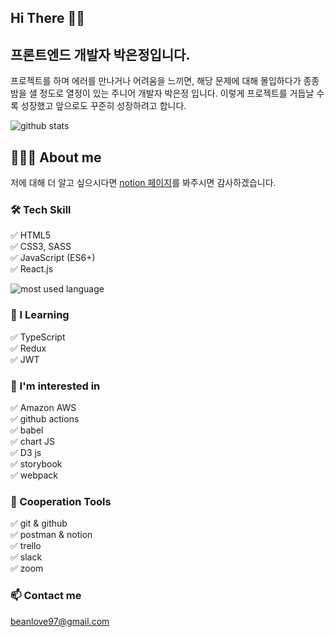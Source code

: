 ## Hi There 👋🏻

## 프론트엔드 개발자 박은정입니다. 

프로젝트를 하며 에러를 만나거나 어려움을 느끼면, 해당 문제에 대해 몰입하다가 
종종 밤을 샐 정도로 열정이 있는 주니어 개발자 박은정 입니다.
이렇게 프로젝트를 거듭날 수록 성장했고 앞으로도 꾸준히 성장하려고 합니다.

![github stats](https://github-readme-stats.vercel.app/api?username=eunjeong-97)

<!-- ![streak stats](https://github-readme-streak-stats.herokuapp.com/?user=eunjeong-97) -->

## 🧑🏻‍💻 About me

저에 대해 더 알고 싶으시다면 [notion 페이지](https://fish-twill-d55.notion.site/e9de9dded8da4f58b0e9150a73ac9b82)를 봐주시면 감사하겠습니다.

### 🛠 Tech Skill

✅ HTML5   
✅ CSS3, SASS  
✅ JavaScript (ES6+)  
✅ React.js  

![most used language](https://github-readme-stats.vercel.app/api/top-langs/?username=eunjeong-97)

### 🌱 I Learning

✅ TypeScript  
✅ Redux  
✅ JWT  

### 🧐 I'm interested in

✅ Amazon AWS  
✅ github actions  
✅ babel  
✅ chart JS  
✅ D3 js  
✅ storybook  
✅ webpack  

### 👥 Cooperation Tools

✅ git & github  
✅ postman & notion  
✅ trello  
✅ slack  
✅ zoom  

### 📫 Contact me

[beanlove97@gmail.com](mailto:beanlove97@gmail.com)

